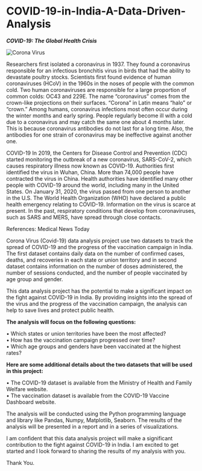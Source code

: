 # COVID-19-in-India-A-Data-Driven-Analysis

***COVID-19: The Global Health Crisis***

![Corona Virus](https://api.parashospitals.com/uploads/2020/03/FoodProductsCOVID19_1600x900_0.jpg)

Researchers first isolated a coronavirus in 1937. They found a coronavirus responsible for an infectious bronchitis virus in birds that had the ability to devastate poultry stocks. Scientists first found evidence of human coronaviruses (HCoV) in the 1960s in the noses of people with the common cold. Two human coronaviruses are responsible for a large proportion of common colds: OC43 and 229E. The name “coronavirus” comes from the crown-like projections on their surfaces. “Corona” in Latin means “halo” or “crown.” Among humans, coronavirus infections most often occur during the winter months and early spring. People regularly become ill with a cold due to a coronavirus and may catch the same one about 4 months later. This is because coronavirus antibodies do not last for a long time. Also, the antibodies for one strain of coronavirus may be ineffective against another one.

COVID-19 In 2019, the Centers for Disease Control and Prevention (CDC) started monitoring the outbreak of a new coronavirus, SARS-CoV-2, which causes respiratory illness now known as COVID-19. Authorities first identified the virus in Wuhan, China. More than 74,000 people have contracted the virus in China. Health authorities have identified many other people with COVID-19 around the world, including many in the United States. On January 31, 2020, the virus passed from one person to another in the U.S. The World Health Organization (WHO) have declared a public health emergency relating to COVID-19. Information on the virus is scarce at present. In the past, respiratory conditions that develop from coronaviruses, such as SARS and MERS, have spread through close contacts.

References: Medical News Today

Corona Virus (Covid-19) data analysis project use two datasets to track the spread of COVID-19 and the progress of the vaccination campaign in India. The first dataset contains daily data on the number of confirmed cases, deaths, and recoveries in each state or union territory and in second dataset contains information on the number of doses administered, the number of sessions conducted, and the number of people vaccinated by age group and gender.

This data analysis project has the potential to make a significant impact on the fight against COVID-19 in India. By providing insights into the spread of the virus and the progress of the vaccination campaign, the analysis can help to save lives and protect public health.

**The analysis will focus on the following questions:**

•	Which states or union territories have been the most affected?       
•	How has the vaccination campaign progressed over time?      
•	Which age groups and genders have been vaccinated at the highest rates?

**Here are some additional details about the two datasets that will be used in this project:**

•	The COVID-19 dataset is available from the Ministry of Health and Family Welfare website.    
•	The vaccination dataset is available from the COVID-19 Vaccine Dashboard website.

The analysis will be conducted using the Python programming language and library like Pandas, Numpy, Matplotlib, Seaborn. The results of the analysis will be presented in a report and in a series of visualizations.

I am confident that this data analysis project will make a significant contribution to the fight against COVID-19 in India. I am excited to get started and I look forward to sharing the results of my analysis with you.

Thank You.
